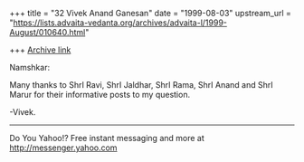 +++
title = "32 Vivek Anand Ganesan"
date = "1999-08-03"
upstream_url = "https://lists.advaita-vedanta.org/archives/advaita-l/1999-August/010640.html"

+++
[Archive link](https://lists.advaita-vedanta.org/archives/advaita-l/1999-August/010640.html)

Namshkar:

  Many thanks to ShrI Ravi, ShrI Jaldhar, ShrI Rama, ShrI Anand and ShrI Marur
for their informative posts to my question.

-Vivek.

_____________________________________________________________
Do You Yahoo!?
Free instant messaging and more at http://messenger.yahoo.com

